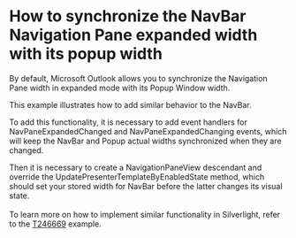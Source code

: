 # How to synchronize the NavBar Navigation Pane expanded width with its popup width


<p>By default, Microsoft Outlook allows you to synchronize the Navigation Pane width in expanded mode with its Popup Window width.</p>
<p>This example illustrates how to add similar behavior to the NavBar.</p>
<p>To add this functionality, it is necessary to add event handlers for NavPaneExpandedChanged and NavPaneExpandedChanging events, which will keep the NavBar and Popup actual widths synchronized when they are changed.</p>
<p>Then it is necessary to create a NavigationPaneView descendant and override the UpdatePresenterTemplateByEnabledState method, which should set your stored width for NavBar before the latter changes its visual state.<br /><br />To learn more on how to implement similar functionality in Silverlight, refer to the <a href="https://www.devexpress.com/Support/Center/p/T246669">T246669</a> example.</p>

<br/>



